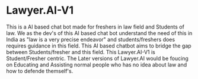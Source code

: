 # Lawyer.AI-V1
This is a AI based chat bot made for freshers in law field and Students of law. We as the dev's of this AI based chat bot understand the need of this in India as "law is a very precise endeavor" and students/freshers does requires guidance in this field. This AI based chatbot aims to bridge the gap between Students/fresher and this field. This Lawyer.AI-V1 is Student/Fresher centric. The Later versions of Lawyer.AI would be foucing on Educating and Assisting normal people who has no idea about law and how to defende themself's.
